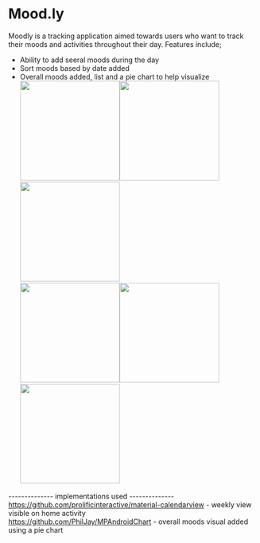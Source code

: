 # Mood.ly
Moodly is a tracking application aimed towards users who want to track their moods and activities throughout their day. Features include;
- Ability to add seeral moods during the day
- Sort moods based by date added
- Overall moods added, list and a pie chart to help visualize <br>
<img src="https://user-images.githubusercontent.com/80282510/235885095-395fe2e7-806f-44dc-993b-b29fb08b1b1b.png" width="200" ><img src="https://user-images.githubusercontent.com/80282510/235885115-fb927fff-7b2e-4bd8-aba5-ec719f47074b.png" width="200" ><img src="https://user-images.githubusercontent.com/80282510/235885639-0f1c4afa-3f19-4b5f-a027-3a90ebfc1654.png" width="200" > <br>
<img src="https://user-images.githubusercontent.com/80282510/235885610-726b248c-11f5-4964-8dcd-d3b444e98cd5.png" width="200" ><img src="https://user-images.githubusercontent.com/80282510/235885701-dd5e4d7c-90c5-494c-bc4b-207c1ae9af8e.png" width="200" ><img src="https://user-images.githubusercontent.com/80282510/235885723-ca5419c7-1a6e-4f00-a6c7-ec04feba4a02.png" width="200" >

-------------- implementations used -------------- <br>
https://github.com/prolificinteractive/material-calendarview - weekly view visible on home activity <br>
https://github.com/PhilJay/MPAndroidChart - overall moods visual added using a pie chart <br>
